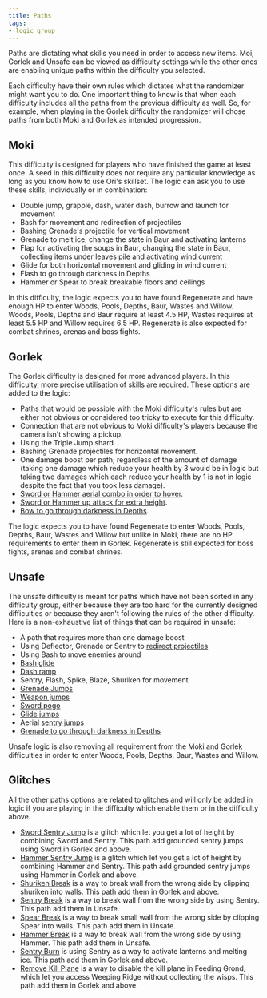 ```yaml
---
title: Paths
tags:
- logic group
---
```


Paths are dictating what skills you need in order to access new items. Moi, Gorlek and Unsafe can be viewed as difficulty settings while the other ones are enabling unique paths within the difficulty you selected.

Each difficulty have their own rules which dictates what the randomizer might want you to do. One important thing to know is that when each difficulty includes all the paths from the previous difficulty as well. So, for example, when playing in the Gorlek difficulty the randomizer will chose paths from both Moki and Gorlek as intended progression.

## Moki

This difficulty is designed for players who have finished the game at least once. A seed in this difficulty does not require any particular knowledge as long as you know how to use Ori's skillset. The logic can ask you to use these skills, individually or in combination:

- Double jump, grapple, dash, water dash, burrow and launch for movement
- Bash for movement and redirection of projectiles
- Bashing Grenade's projectile for vertical movement
- Grenade to melt ice, change the state in Baur and activating lanterns
- Flap for activating the soups in Baur, changing the state in Baur, collecting items under leaves pile and activating wind current
- Glide for both horizontal movement and gliding in wind current
- Flash to go through darkness in Depths
- Hammer or Spear to break breakable floors and ceilings

In this difficulty, the logic expects you to have found Regenerate and have enough HP to enter Woods, Pools, Depths, Baur, Wastes and Willow. Woods, Pools, Depths and Baur require at least 4.5 HP, Wastes requires at least 5.5 HP and Willow requires 6.5 HP. Regenerate is also expected for combat shrines, arenas and boss fights.

## Gorlek

The Gorlek difficulty is designed for more advanced players. In this difficulty, more precise utilisation of skills are required. These options are added to the logic:

- Paths that would be possible with the Moki difficulty's rules but are either not obvious or considered too tricky to execute for this difficulty.
- Connection that are not obvious to Moki difficulty's players because the camera isn't showing a pickup.
- Using the Triple Jump shard.
- Bashing Grenade projectiles for horizontal movement.
- One damage boost per path, regardless of the amount of damage (taking one damage which reduce your health by 3 would
  be in logic but taking two damages which each reduce your health by 1 is not in logic despite the fact that you took
  less damage).
- [Sword or Hammer aerial combo in order to hover](/tutorials/movement/weapon-movement#hover).
- [Sword or Hammer up attack for extra height](/tutorials/movement/weapon-movement#up-slash).
- [Bow to go through darkness in Depths](/tutorials/movement/light-sources).

The logic expects you to have found Regenerate to enter Woods, Pools, Depths, Baur, Wastes and Willow but unlike in Moki, there are no HP requirements to enter them in Gorlek.
Regenerate is still expected for boss fights, arenas and combat shrines.

## Unsafe

The unsafe difficulty is meant for paths which have not been sorted in any difficulty group, either because they are too hard for the currently designed difficulties or because they aren't following the rules of the other difficulty. Here is a non-exhaustive list of things that can be required in unsafe:
- A path that requires more than one damage boost
- Using Deflector, Grenade or Sentry to [redirect projectiles](/tutorials/movement/projectile-redirection)
- Using Bash to move enemies around
- [Bash glide](/tutorials/movement/bash-glide)
- [Dash ramp](/tutorials/movement/dash-ramp)
- Sentry, Flash, Spike, Blaze, Shuriken for movement
- [Grenade Jumps](/tutorials/movement/grenade-jumps)
- [Weapon jumps](/tutorials/movement/weapon-jumps)
- [Sword pogo](/tutorials/movement/sword-pogo)
- [Glide jumps](/tutorials/movement/glide-jumps)
- Aerial [sentry jumps](/tutorials/movement/sentry-jumps#aerial-sentry-jumps)
- [Grenade to go through darkness in Depths](/tutorials/movement/light-sources)

Unsafe logic is also removing all requirement from the Moki and Gorlek difficulties in order to enter Woods, Pools, Depths, Baur, Wastes and Willow.

## Glitches

All the other paths options are related to glitches and will only be added in logic if you are playing in the difficulty which enable them or in the difficulty above.
- [Sword Sentry Jump](/tutorials/movement/sentry-jumps) is a glitch which let you get a lot of height by combining Sword and Sentry. This path add grounded sentry jumps using Sword in Gorlek and above.
- [Hammer Sentry Jump](/tutorials/movement/sentry-jumps) is a glitch which let you get a lot of height by combining Hammer and Sentry. This path add grounded sentry jumps using Hammer in Gorlek and above.
- [Shuriken Break](/tutorials/movement/wall-break#shuriken) is a way to break wall from the wrong side by clipping shuriken into walls. This path add them in Gorlek and above.
- [Sentry Break](/tutorials/movement/wall-break#sentry) is a way to break wall from the wrong side by using Sentry. This path add them in Unsafe.
- [Spear Break](/tutorials/movement/wall-break#spear) is a way to break small wall from the wrong side by clipping Spear into walls. This path add them in Unsafe.
- [Hammer Break](/tutorials/movement/wall-break#hammer) is a way to break wall from the wrong side by using Hammer. This path add them in Unsafe.
- [Sentry Burn](/tutorials/movement/sentry-as-a-fire-source) is using Sentry as a way to activate lanterns and melting ice. This path add them in Gorlek and above.
- [Remove Kill Plane](/tutorials/location/feeding-ground-skip#after-cat-and-mouse) is a way to disable the kill plane in Feeding Grond, which let you access Weeping Ridge without collecting the wisps. This path add them in Gorlek and above.